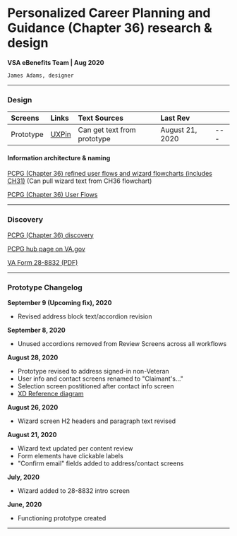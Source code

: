 # Personalized Career Planning and Guidance (Chapter 36) research & design
**VSA eBenefits Team | Aug 2020**

`James Adams, designer`

---

### Design

| Screens | Links | Text Sources | Last Rev | |
| :--- | :--- | :--- | :--- | :--- |
| Prototype | [UXPin](https://preview.uxpin.com/2dbde8d15bf667f5c584fe4a8a6d011cf9f0a14d#/pages/130194084) | Can get text from prototype | August 21, 2020 | --- |

#### Information architecture & naming

[PCPG (Chapter 36) refined user flows and wizard flowcharts (includes CH31)](https://xd.adobe.com/view/879cf230-f3ce-4204-79ba-c3453b0bcc09-f1ad/) (Can pull wizard text from CH36 flowchart)

[PCPG (Chapter 36) User Flows](https://xd.adobe.com/view/f2e4cdec-1fa1-42ab-5cbf-e2a3c74c6663-84d5/)

---

### Discovery

[PCPG (Chapter 36) discovery](https://github.com/department-of-veterans-affairs/va.gov-team/blob/master/teams/vsa/teams/ebenefits/features/apply-CH36-VRE-counseling/research-design/ch36-user-flows.md)

[PCPG hub page on VA.gov](https://www.va.gov/careers-employment/education-and-career-counseling/)

[VA Form 28-8832 (PDF)](https://www.vba.va.gov/pubs/forms/vba-28-8832-are.pdf)

---

### Prototype Changelog
**September 9 (Upcoming fix), 2020**
- Revised address block text/accordion revision

**September 8, 2020**
- Unused accordions removed from Review Screens across all workflows

**August 28, 2020**
- Prototype revised to address signed-in non-Veteran
- User info and contact screens renamed to "Claimant's..."
- Selection screen postitioned after contact info screen
- [XD Reference diagram](https://xd.adobe.com/view/0bfd10fc-c184-4d65-bee2-26498f854cfc-5eae/)

**August 26, 2020**
- Wizard screen H2 headers and paragraph text revised 

**August 21, 2020**
- Wizard text updated per content review
- Form elements have clickable labels
- "Confirm email" fields added to address/contact screens

**July, 2020**
- Wizard added to 28-8832 intro screen

**June, 2020**
- Functioning prototype created

---
